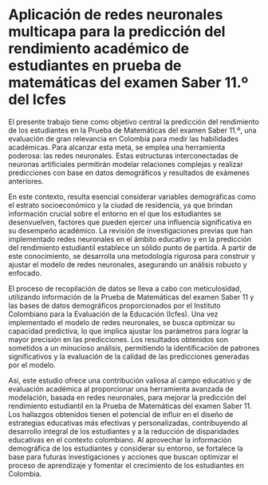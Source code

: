 # Aplicación de redes neuronales multicapa para la predicción del rendimiento académico de estudiantes en prueba de matemáticas del examen Saber 11.º del Icfes
El presente trabajo tiene como objetivo central la predicción del rendimiento de los estudiantes en la Prueba de Matemáticas del examen Saber 11.º, una evaluación de gran relevancia en Colombia para medir las habilidades académicas. Para alcanzar esta meta, se emplea una herramienta poderosa: las redes neuronales. Estas estructuras interconectadas de neuronas artificiales permitirán modelar relaciones complejas y realizar predicciones con base en datos demográficos y resultados de exámenes anteriores.

En este contexto, resulta esencial considerar variables demográficas como el estrato socioeconómico y la ciudad de residencia, ya que brindan información crucial sobre el entorno en el que los estudiantes se desenvuelven, factores que pueden ejercer una influencia significativa en su desempeño académico. La revisión de investigaciones previas que han implementado redes neuronales en el ámbito educativo y en la predicción del rendimiento estudiantil establece un sólido punto de partida. A partir de este conocimiento, se desarrolla una metodología rigurosa para construir y ajustar el modelo de redes neuronales, asegurando un análisis robusto y enfocado. 

El proceso de recopilación de datos se lleva a cabo con meticulosidad, utilizando información de la Prueba de Matemáticas del examen Saber 11 y las bases de datos demográficos proporcionados por el Instituto Colombiano para la Evaluación de la Educación (Icfes). Una vez implementado el modelo de redes neuronales, se busca optimizar su capacidad predictiva, lo que implica ajustar los parámetros para lograr la mayor precisión en las predicciones. Los resultados obtenidos son sometidos a un minucioso análisis, permitiendo la identificación de patrones significativos y la evaluación de la calidad de las predicciones generadas por el modelo.

Así, este estudio ofrece una contribución valiosa al campo educativo y de evaluación académica al proporcionar una herramienta avanzada de modelación, basada en redes neuronales, para mejorar la predicción del rendimiento estudiantil en la Prueba de Matemáticas del examen Saber 11. Los hallazgos obtenidos tienen el potencial de influir en el diseño de estrategias educativas más efectivas y personalizadas, contribuyendo al desarrollo integral de los estudiantes y a la reducción de disparidades educativas en el contexto colombiano. Al aprovechar la información demográfica de los estudiantes y considerar su entorno, se fortalece la base para futuras investigaciones y acciones que buscan optimizar el proceso de aprendizaje y fomentar el crecimiento de los estudiantes en Colombia.
